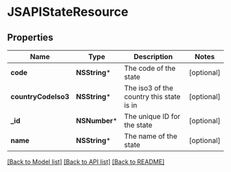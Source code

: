 # JSAPIStateResource

## Properties
Name | Type | Description | Notes
------------ | ------------- | ------------- | -------------
**code** | **NSString*** | The code of the state | [optional] 
**countryCodeIso3** | **NSString*** | The iso3 of the country this state is in | [optional] 
**_id** | **NSNumber*** | The unique ID for the state | [optional] 
**name** | **NSString*** | The name of the state | [optional] 

[[Back to Model list]](../README.md#documentation-for-models) [[Back to API list]](../README.md#documentation-for-api-endpoints) [[Back to README]](../README.md)


